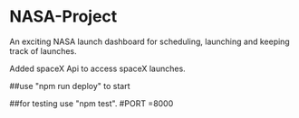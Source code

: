 # NASA-Project

An exciting NASA launch dashboard for scheduling, launching and keeping track of launches.

Added spaceX Api to access spaceX launches.

##use "npm run deploy" to start

##for testing use "npm test".
#PORT =8000
